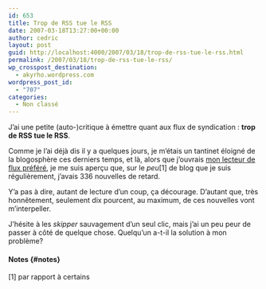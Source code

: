 ```yaml
---
id: 653
title: Trop de RSS tue le RSS
date: 2007-03-18T13:27:00+00:00
author: cedric
layout: post
guid: http://localhost:4000/2007/03/18/trop-de-rss-tue-le-rss.html
permalink: /2007/03/18/trop-de-rss-tue-le-rss/
wp_crosspost_destination:
  - akyrho.wordpress.com
wordpress_post_id:
  - "707"
categories:
  - Non classé
---
```

J’ai une petite (auto-)critique à émettre quant aux flux de syndication : **trop de RSS tue le RSS**.

Comme je l’ai déjà dis il y a quelques jours, je m’étais un tantinet éloigné de la blogosphère ces derniers temps, et là, alors que j’ouvrais [mon lecteur de flux préféré](http://www.netvibes.com/), je me suis aperçu que, sur le _peu_[1] de blog que je suis régulièrement, j’avais 336 nouvelles de retard.

Y’a pas à dire, autant de lecture d’un coup, ça décourage. D’autant que, très honnêtement, seulement dix pourcent, au maximum, de ces nouvelles vont m’interpeller.

J’hésite à les _skipper_ sauvagement d’un seul clic, mais j’ai un peu peur de passer à côté de quelque chose. Quelqu’un a-t-il la solution à mon problème?

#### Notes {#notes}

[1] par rapport à certains